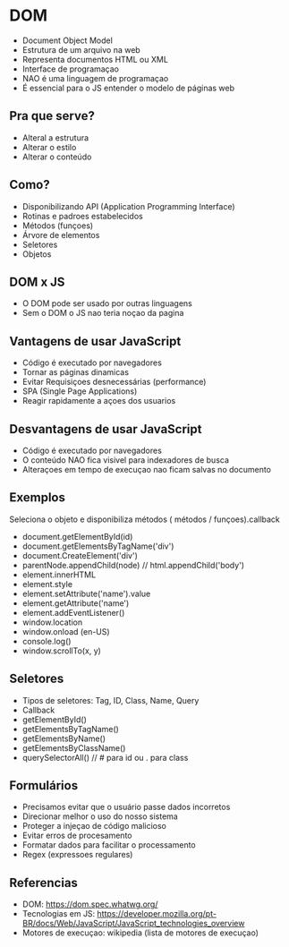 
# DOM

- Document Object Model
- Estrutura de um arquivo na web
- Representa documentos HTML ou XML
- Interface de programaçao
- NAO é uma linguagem de programaçao
- É essencial para o JS entender o modelo de páginas web

## Pra que serve?

- Alteral a estrutura
- Alterar o estilo
- Alterar o conteúdo

## Como?

- Disponibilizando API (Application Programming Interface)
- Rotinas e padroes estabelecidos
- Métodos (funçoes)
- Árvore de elementos
- Seletores
- Objetos

 ## DOM x JS

 - O DOM pode ser usado por outras linguagens 
 - Sem o DOM o JS nao teria noçao da pagina

 ## Vantagens de usar JavaScript

 - Código é executado por navegadores
 - Tornar as páginas dinamicas
 - Evitar Requisiçoes desnecessárias (performance)
 - SPA (Single Page Applications)
 - Reagir rapidamente a açoes dos usuarios

## Desvantagens de usar JavaScript

- Código é executado por navegadores
- O conteúdo NAO fica visivel para indexadores de busca
- Alteraçoes em tempo de execuçao nao ficam salvas no documento

## Exemplos 

Seleciona o objeto e disponibiliza métodos ( métodos / funçoes).callback

- document.getElementById(id)
- document.getElementsByTagName('div')
- document.CreateElement('div')
- parentNode.appendChild(node) // html.appendChild('body')
- element.innerHTML
- element.style
- element.setAttribute('name').value
- element.getAttribute('name')
- element.addEventListener()
- window.location
- window.onload (en-US)
- console.log()
- window.scrollTo(x, y)

## Seletores
- Tipos de seletores: Tag, ID, Class, Name, Query
- Callback
- getElementById()
- getElementsByTagName()
- getElementsByName()
- getElementsByClassName()
- querySelectorAll() // # para id ou . para class

## Formulários
- Precisamos evitar que o usuário passe dados incorretos
- Direcionar melhor o uso do nosso sistema
- Proteger a injeçao de código malicioso
- Evitar erros de procesamento
- Formatar dados para facilitar o processamento
- Regex (expressoes regulares)





## Referencias 
- DOM: https://dom.spec.whatwg.org/
- Tecnologias em JS: https://developer.mozilla.org/pt-BR/docs/Web/JavaScript/JavaScript_technologies_overview
- Motores de execuçao: wikipedia (lista de motores de execuçao)



